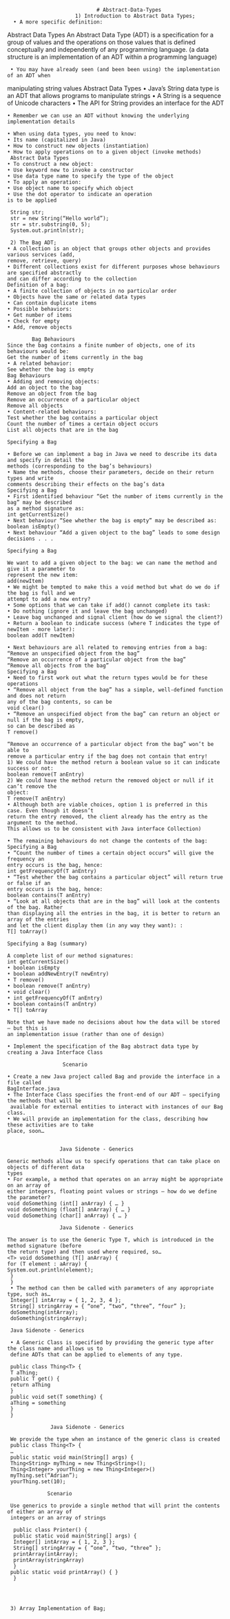                                  # Abstract-Data-Types
                          1) Introduction to Abstract Data Types; 
      • A more specific definition:
Abstract Data Types
An Abstract Data Type (ADT) is a specification for a group of values and the operations on
those values that is defined conceptually and independently of any programming
language.
(a data structure is an implementation of an ADT within a programming language) 

     • You may have already seen (and been been using) the implementation of an ADT when
manipulating string values
Abstract Data Types
     • Java’s String data type is an ADT that
     allows programs to manipulate strings
    • A String is a sequence of Unicode
    characters
     • The API for String provides an interface
      for the ADT

    • Remember we can use an ADT without knowing the underlying implementation details

    • When using data types, you need to know:
    • Its name (capitalized in Java)
    • How to construct new objects (instantiation)
    • How to apply operations on to a given object (invoke methods)
     Abstract Data Types
    • To construct a new object:
    • Use keyword new to invoke a constructor
    • Use data type name to specify the type of the object
    • To apply an operation:
    • Use object name to specify which object
    • Use the dot operator to indicate an operation
    is to be applied

     String str;
     str = new String(“Hello world”);
     str = str.substring(0, 5);
     System.out.println(str);

     2) The Bag ADT; 
    • A collection is an object that groups other objects and provides various services (add,
    remove, retrieve, query)
    • Different collections exist for different purposes whose behaviours are specified abstractly
    and can differ according to the collection
    Definition of a bag:
    • A finite collection of objects in no particular order
    • Objects have the same or related data types
    • Can contain duplicate items
    • Possible behaviors:
    • Get number of items
    • Check for empty
    • Add, remove objects 
    
            Bag Behaviours
    Since the bag contains a finite number of objects, one of its behaviours would be:
    Get the number of items currently in the bag
    • A related behavior:
    See whether the bag is empty
    Bag Behaviours
    • Adding and removing objects:
    Add an object to the bag
    Remove an object from the bag
    Remove an occurrence of a particular object
    Remove all objects
    • Content-related behaviours:
    Test whether the bag contains a particular object
    Count the number of times a certain object occurs
    List all objects that are in the bag
    
    Specifying a Bag
    
    • Before we can implement a bag in Java we need to describe its data and specify in detail the
    methods (corresponding to the bag’s behaviours)
    • Name the methods, choose their parameters, decide on their return types and write
    comments describing their effects on the bag’s data
    Specifying a Bag
    • First identified behaviour “Get the number of items currently in the bag” may be described
    as a method signature as:
    int getCurrentSize()
    • Next behaviour “See whether the bag is empty” may be described as:
    boolean isEmpty()
    • Next behaviour “Add a given object to the bag” leads to some design decisions . . . 
    
    Specifying a Bag
    
    We want to add a given object to the bag: we can name the method and give it a parameter to
    represent the new item:
    add(newItem)
    • We might be tempted to make this a void method but what do we do if the bag is full and we
    attempt to add a new entry?
    • Some options that we can take if add() cannot complete its task:
    • Do nothing (ignore it and leave the bag unchanged)
    • Leave bag unchanged and signal client (how do we signal the client?)
    • Return a boolean to indicate success (where T indicates the type of newItem - more later):
    boolean add(T newItem)
    
    • Next behaviours are all related to removing entries from a bag:
    “Remove an unspecified object from the bag”
    “Remove an occurrence of a particular object from the bag”
    “Remove all objects from the bag”
    Specifying a Bag
    • Need to first work out what the return types would be for these operations
    • “Remove all object from the bag” has a simple, well-defined function and does not return
    any of the bag contents, so can be
    void clear()
    • “Remove an unspecified object from the bag” can return an object or null if the bag is empty,
    so can be described as
    T remove()
    
    “Remove an occurrence of a particular object from the bag” won’t be able to
    remove a particular entry if the bag does not contain that entry!
    1) We could have the method return a boolean value so it can indicate success or not:
    boolean remove(T anEntry)
    2) We could have the method return the removed object or null if it can’t remove the
    object:
    T remove(T anEntry)
    • Although both are viable choices, option 1 is preferred in this case. Even though it doesn’t
    return the entry removed, the client already has the entry as the argument to the method.
    This allows us to be consistent with Java interface Collection)

    • The remaining behaviours do not change the contents of the bag:
    Specifying a Bag
    • “Count the number of times a certain object occurs” will give the frequency an
    entry occurs is the bag, hence:
    int getFrequencyOf(T anEntry)
    • “Test whether the bag contains a particular object” will return true or false if an
    entry occurs is the bag, hence:
    boolean contains(T anEntry)
    • “Look at all objects that are in the bag” will look at the contents of the bag. Rather
    than displaying all the entries in the bag, it is better to return an array of the entries
    and let the client display them (in any way they want): :
    T[] toArray()
    
    Specifying a Bag (summary)
    
    A complete list of our method signatures:
    int getCurrentSize()
    • boolean isEmpty
    • boolean addNewEntry(T newEntry)
    • T remove()
    • boolean remove(T anEntry)
    • void clear()
    • int getFrequencyOf(T anEntry)
    • boolean contains(T anEntry)
    • T[] toArray
    
    Note that we have made no decisions about how the data will be stored – but this is
    an implementation issue (rather than one of design)
    
    • Implement the specification of the Bag abstract data type by creating a Java Interface Class
    
                      Scenario
                        
    • Create a new Java project called Bag and provide the interface in a file called
    BagInterface.java
    • The Interface Class specifies the front-end of our ADT – specifying the methods that will be
     available for external entities to interact with instances of our Bag class.
    • We will provide an implementation for the class, describing how these activities are to take
    place, soon…
    
    
                     Java Sidenote - Generics
                     
    Generic methods allow us to specify operations that can take place on objects of different data
    types
    • For example, a method that operates on an array might be appropriate on an array of
    either integers, floating point values or strings – how do we define the parameter?
    void doSomething (int[] anArray) { … }
    void doSomething (float[] anArray) { … }
    void doSomething (char[] anArray) { … }
      
                     Java Sidenote - Generics
                     
    The answer is to use the Generic Type T, which is introduced in the method signature (before
    the return type) and then used where required, so…
    <T> void doSomething (T[] anArray) {
    for (T element : aArray) {
    System.out.println(element);
     }
     }
     • The method can then be called with parameters of any appropriate type, such as…
     Integer[] intArray = { 1, 2, 3, 4 };
     String[] stringArray = { “one”, “two”, “three”, “four” };
     doSomething(intArray);
     doSomething(stringArray);

     Java Sidenote - Generics
    
     • A Generic Class is specified by providing the generic type after the class name and allows us to
     define ADTs that can be applied to elements of any type.
     
     public class Thing<T> {
     T aThing;
     public T get() {
     return aThing
     }
     public void set(T something) {
     aThing = something
     }
     }
     
                  Java Sidenote - Generics
     
     We provide the type when an instance of the generic class is created
     public class Thing<T> {
     …
     public static void main(String[] args) {
     Thing<String> myThing = new Thing<String>();
     Thing<Integer> yourThing = new Thing<Integer>()
     myThing.set(“Adrian”);
     yourThing.set(10);
     
                 Scenario
                 
     Use generics to provide a single method that will print the contents of either an array of
     integers or an array of strings
      
      public class Printer() {
      public static void main(String[] args) {
      Integer[] intArray = { 1, 2, 3 };
      String[] stringArray = { “one”, “two, “three” };
      printArray(intArray);
      printArray(stringArray)
      }
     public static void printArray() { }
      }
     
    
    

     3) Array Implementation of Bag;
